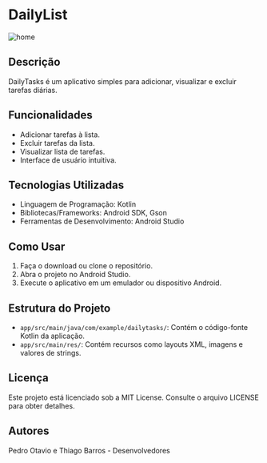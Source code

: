 # DailyList

![home](https://github.com/tbgbarros/DailyList_APP/assets/111811766/654578bd-b501-4a38-b4e5-a1e28150a1a8)


## Descrição
DailyTasks é um aplicativo simples para adicionar, visualizar e excluir tarefas diárias.

## Funcionalidades
- Adicionar tarefas à lista.
- Excluir tarefas da lista.
- Visualizar lista de tarefas.
- Interface de usuário intuitiva.

## Tecnologias Utilizadas
- Linguagem de Programação: Kotlin
- Bibliotecas/Frameworks: Android SDK, Gson
- Ferramentas de Desenvolvimento: Android Studio

## Como Usar
1. Faça o download ou clone o repositório.
2. Abra o projeto no Android Studio.
3. Execute o aplicativo em um emulador ou dispositivo Android.

## Estrutura do Projeto
- `app/src/main/java/com/example/dailytasks/`: Contém o código-fonte Kotlin da aplicação.
- `app/src/main/res/`: Contém recursos como layouts XML, imagens e valores de strings.

## Licença
Este projeto está licenciado sob a MIT License. Consulte o arquivo LICENSE para obter detalhes.

## Autores
Pedro Otavio e Thiago Barros - Desenvolvedores

